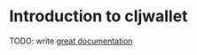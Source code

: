 # Introduction to cljwallet

TODO: write [great documentation](http://jacobian.org/writing/what-to-write/)
